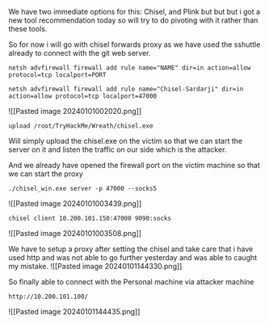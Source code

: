 
We have two immediate options for this: Chisel, and Plink but but but i got a new tool recommendation today so will try to do pivoting with it rather than these tools.

So for now i will go with chisel forwards proxy as we have used the sshuttle already to connect with the git web server.

```
netsh advfirewall firewall add rule name="NAME" dir=in action=allow protocol=tcp localport=PORT
```

```
netsh advfirewall firewall add rule name="Chisel-Sardarji" dir=in action=allow protocol=tcp localport=47000
```
![[Pasted image 20240101002020.png]]


```
upload /root/TryHackMe/Wreath/chisel.exe
```
Will simply upload the chisel.exe on the victim so that we can start the server on it and listen the traffic on our side which is the attacker.

And we already have opened the firewall port on the victim machine so that we can start the proxy

```
./chisel_win.exe server -p 47000 --socks5
```
![[Pasted image 20240101003439.png]]

```
chisel client 10.200.101.150:47000 9090:socks
```
![[Pasted image 20240101003508.png]]

We have to setup a proxy after setting the chisel and take care that i have used http and was not able to go further yesterday and was able to caught my mistake.
![[Pasted image 20240101144330.png]]


So finally able to connect with the Personal machine via attacker machine
```
http://10.200.101.100/
```
![[Pasted image 20240101144435.png]]
